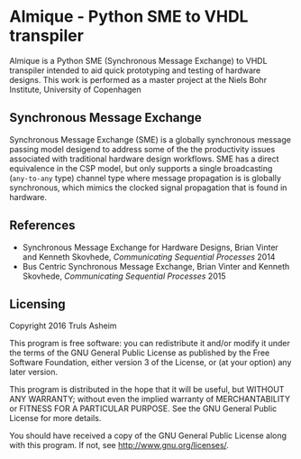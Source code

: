 # Almique - Python SME to VHDL transpiler #

Almique is a Python SME (Synchronous Message Exchange) to VHDL transpiler intended
to aid quick prototyping and testing of hardware designs. This work is performed
as a master project at the Niels Bohr Institute, University of Copenhagen

## Synchronous Message Exchange ##
Synchronous Message Exchange (SME) is a globally synchronous message passing
model desigend to address some of the the productivity issues associated with
traditional hardware design workflows. SME has a direct equivalence in the CSP
model, but only supports a single broadcasting (`any-to-any` type) channel type
where message propagation is is globally synchronous, which mimics the clocked
signal propagation that is found in hardware.

## References ##
 * Synchronous Message Exchange for Hardware Designs, Brian Vinter and Kenneth Skovhede, *Communicating Sequential Processes* 2014
 * Bus Centric Synchronous Message Exchange, Brian Vinter and Kenneth Skovhede, *Communicating Sequential Processes* 2015

## Licensing ##
Copyright 2016 Truls Asheim

This program is free software: you can redistribute it and/or modify
it under the terms of the GNU General Public License as published by
the Free Software Foundation, either version 3 of the License, or
(at your option) any later version.

This program is distributed in the hope that it will be useful,
but WITHOUT ANY WARRANTY; without even the implied warranty of
MERCHANTABILITY or FITNESS FOR A PARTICULAR PURPOSE.  See the
GNU General Public License for more details.

You should have received a copy of the GNU General Public License
along with this program.  If not, see <http://www.gnu.org/licenses/>.
